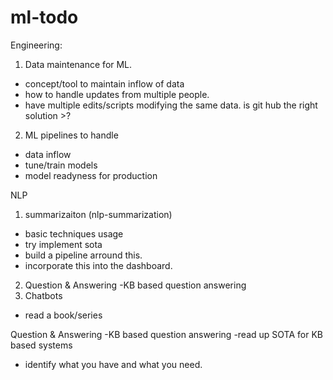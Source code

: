 # ml-todo


Engineering: 
1. Data maintenance for ML. 
  - concept/tool to maintain inflow of data
  - how to handle updates from multiple people. 
  - have multiple edits/scripts modifying the same data. is git hub the right solution >? 
  
2. ML pipelines to handle 
  - data inflow
  - tune/train models 
  - model readyness for production 
  

NLP 
1. summarizaiton (nlp-summarization)
  - basic techniques usage
  - try implement sota 
  - build a pipeline arround this. 
  - incorporate this into the dashboard. 
2. Question & Answering
 -KB based question answering
3. Chatbots 
  - read a book/series 

Question & Answering
 -KB based question answering
 -read up SOTA for KB based systems
- identify what you have and what you need. 






